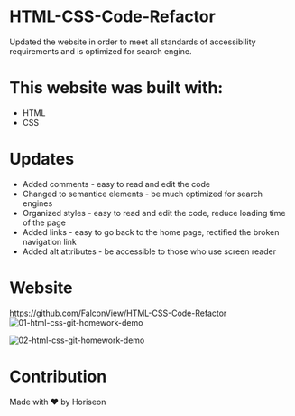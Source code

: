 # HTML-CSS-Code-Refactor

Updated the website in order to meet all standards of accessibility requirements and is optimized for search engine.

# This website was built with:
- HTML
- CSS

# Updates
- Added comments - easy to read and edit the code
- Changed to semantice elements - be much optimized for search engines
- Organized styles - easy to read and edit the code, reduce loading time of the page
- Added links - easy to go back to the home page, rectified the broken navigation link
- Added alt attributes - be accessible to those who use screen reader

# Website 
https://github.com/FalconView/HTML-CSS-Code-Refactor
![01-html-css-git-homework-demo](https://user-images.githubusercontent.com/39162030/162904045-e6ee84b8-3fe7-4a3d-9d40-f8c8f2b1e19a.png)

![02-html-css-git-homework-demo](https://user-images.githubusercontent.com/39162030/162904496-bdb4b310-0cc2-4e91-a2e2-a94324b36722.png)


# Contribution
Made with ❤️️ by Horiseon
